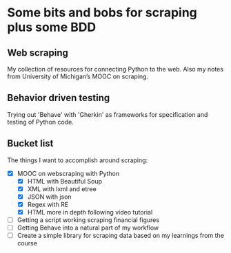 # Some bits and bobs for scraping <BR> plus some BDD

## Web scraping
My collection of resources for connecting Python to the web. Also my notes from University of Michigan’s MOOC on scraping.

## Behavior driven testing
Trying out 'Behave' with 'Gherkin' as frameworks for specification and testing
of Python code.

## Bucket list
The things I want to accomplish around scraping:

- [x] MOOC on webscraping with Python
	+ [x] HTML with Beautiful Soup
	+ [x] XML with lxml and etree
	+ [x] JSON with json
	+ [x] Regex with RE
	+ [x] HTML more in depth following video tutorial
- [ ] Getting a script working scraping financial figures
- [ ] Getting Behave into a natural part of my workflow
- [ ] Create a simple library for scraping data based on my learnings from the course